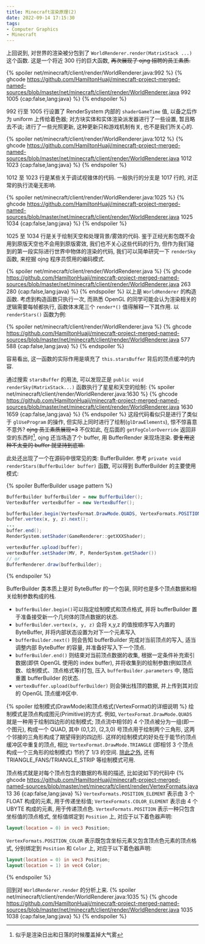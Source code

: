 ```yaml
---
title: Minecraft渲染原理(2)
date: 2022-09-14 17:15:30
tags:
- Computer Graphics
- Minecraft
---
```


上回说到, 对世界的渲染被分包到了 `WorldRenderer.render(MatrixStack ...)` 这个函数. 这是一个将近 300 行的巨大函数, <del>再次展现了 ojng 招聘的员工素质.</del>

{% spoiler net/minecraft/client/render/WorldRenderer.java:992 %}
{% ghcode https://github.com/HamiltonHuaji/minecraft-project-merged-named-sources/blob/master/net/minecraft/client/render/WorldRenderer.java 992 1005 {cap:false,lang:java} %}
{% endspoiler %}

992 行至 1005 行设置了 RenderSystem 内部的 `shaderGameTime` 值, 以备之后作为 uniform 上传给着色器; 对方块实体和实体渲染派发器进行了一些设置, 暂且略去不谈; 进行了一些光照更新, 这种更新只和游戏机制有关, 也不是我们所关心的.

{% spoiler net/minecraft/client/render/WorldRenderer.java:1012 %}
{% ghcode https://github.com/HamiltonHuaji/minecraft-project-merged-named-sources/blob/master/net/minecraft/client/render/WorldRenderer.java 1012 1023 {cap:false,lang:java} %}
{% endspoiler %}

1012 至 1023 行是某些关于调试视锥体的代码. 一般执行的分支是 1017 行的, 对正常的执行流毫无影响.

{% spoiler net/minecraft/client/render/WorldRenderer.java:1025 %}
{% ghcode https://github.com/HamiltonHuaji/minecraft-project-merged-named-sources/blob/master/net/minecraft/client/render/WorldRenderer.java 1025 1034 {cap:false,lang:java} %}
{% endspoiler %}

1025 至 1034 行是关于绘制天空和处理背景/雾效的代码. 鉴于正经光影包既不会用到原版天空也不会用到原版雾效, 我们也不关心这些代码的行为, 但作为我们碰到的第一段实际进行世界中物体的渲染的代码, 我们可以简单研究一下 `renderSky` 函数, 来挖掘 ojng 程序员惯用的编码模式.

{% spoiler net/minecraft/client/render/WorldRenderer.java %}
{% ghcode https://github.com/HamiltonHuaji/minecraft-project-merged-named-sources/blob/master/net/minecraft/client/render/WorldRenderer.java 263 280 {cap:false,lang:java} %}
{% endspoiler %}
以上是 `WorldRenderer` 的构造函数. 考虑到构造函数只执行一次, 而熟悉 OpenGL 的同学可能会认为渲染相关的逻辑需要每帧都执行, 函数体末尾三个 `render*()` 值得解释一下其作用. 以 `renderStars()` 函数为例:

{% spoiler net/minecraft/client/render/WorldRenderer.java %}
{% ghcode https://github.com/HamiltonHuaji/minecraft-project-merged-named-sources/blob/master/net/minecraft/client/render/WorldRenderer.java 577 588 {cap:false,lang:java} %}
{% endspoiler %}

容易看出, 这一函数的实际作用是填充了 `this.starsBuffer` 背后的顶点缓冲的内容. 

通过搜索 `starsBuffer` 的用法, 可以发现正是 `public void renderSky(MatrixStack...)` 函数执行了星星和天空的绘制:
{% spoiler net/minecraft/client/render/WorldRenderer.java:1630 %}
{% ghcode https://github.com/HamiltonHuaji/minecraft-project-merged-named-sources/blob/master/net/minecraft/client/render/WorldRenderer.java 1630 1659 {cap:false,lang:java} %}
{% endspoiler %}
这段代码看似只是进行了类似于 `glUseProgram` 的操作, 但实际上同时进行了绘制(`glDrawElements`), 惊不惊喜意不意外? <del>ojng 员工素质展现×3</del> 不仅如此, 在后面的 `getFogColorOverride` 返回非空的东西时[^1], ojng 还当场造了个 buffer, 用 BufferRender 来现场渲染. <del>要复用这种不太变的 buffer 就坚持到底嘛.</del>

此处还出现了一个在源码中很常见的类: BufferBuilder. 参考 `private void renderStars(BufferBuilder buffer)` 函数, 可以得到 BufferBuilder 的主要使用模式:

{% spoiler BufferBuilder usage pattern %}
```java
BufferBuilder bufferBuilder = new BufferBuilder();
VertexBuffer vertexBuffer = new VertexBuffer();

bufferBuilder.begin(VertexFormat.DrawMode.QUADS, VertexFormats.POSITION);
buffer.vertex(x, y, z).next();
...
buffer.end();
RenderSystem.setShader(GameRenderer::getXXXShader);

vertexBuffer.upload(buffer);
vertexBuffer.setShader(MV, P, RenderSystem.getShader())
// or
BufferRenderer.draw(bufferBuilder);
```
{% endspoiler %}

BufferBuilder 类本质上是对 ByteBuffer 的一个包装, 同时也是多个顶点数据和相关绘制参数构成的栈.

+ `bufferBuilder.begin()`可以指定绘制模式和顶点格式, 并将 bufferBuilder 置于准备接受新一个几何体的顶点数据的状态.
+ `bufferBuilder.vertex(x, y, z)` 会将 x,y,z 的值按顺序写入内置的 ByteBuffer, 并将内部状态设置为对下一个元素写入
+ `bufferBuilder.next()` 则会告知 bufferBuilder 完成对当前顶点的写入, 适当调整内部 ByteBuffer 的容量, 并准备好写入下一个顶点.
+ `bufferBuilder.end()` 则结束对当前顶点数据的收集, 根据一定条件补充索引数据(即供 OpenGL 使用的 index buffer), 并将收集到的绘制参数(例如顶点数、绘制模式、顶点格式等)打包, 压入 `bufferBuilder.parameters` 中, 随后重置 bufferBuilder 的状态.
+ `vertexBuffer.upload(bufferBuilder)` 则会弹出栈顶的数据, 并上传到其对应的 OpenGL 顶点缓冲区中.

{% spoiler 绘制模式(DrawMode)和顶点格式(VertexFormat)的详细说明 %}
绘制模式是顶点构成图元(Primitive)的方式. 例如, `VertexFormat.DrawMode.QUADS` 就是一种用于绘制四边形的绘制模式; 顶点流中相邻的 4 个顶点被分为一组(即一个图元), 构成一个 QUAD, 其中 (0,1,2), (2,3,0) 号顶点用于绘制两个三角形, 这两个邻接的三角形构成了期望得到的四边形. 这样的绘制模式的好处在于能节约顶点缓冲区中重复的顶点, 相比 `VertexFormat.DrawMode.TRIANGLE` (即相邻 3 个顶点构成一个三角形的绘制模式) 节约了 1/3 的空间. [除此之外](https://www.khronos.org/opengl/wiki/Primitive), 还有 TRIANGLE_FANS/TRIANGLE_STRIP 等绘制模式可用.

顶点格式就是对每个顶点包含的数据的布局的描述, 比如说如下的代码中
{% ghcode https://github.com/HamiltonHuaji/minecraft-project-merged-named-sources/blob/master/net/minecraft/client/render/VertexFormats.java 13 36 {cap:false,lang:java} %}
`VertexFormats.POSITION_ELEMENT` 表示由 3 个 FLOAT 构成的元素, 用于传递坐标值; `VertexFormats.COLOR_ELEMENT` 表示由 4 个 UBYTE 构成的元素, 用于传递顶点色.
`VertexFormats.POSITION` 表示一种只包含坐标值的顶点格式, 坐标值绑定到 `Position` 上, 对应于以下着色器声明:
```glsl
layout(location = 0) in vec3 Position;
```
`VertexFormats.POSITION_COLOR` 表示既包含坐标元素又包含顶点色元素的顶点格式, 分别绑定到 `Position` 和 `Color` 上, 对应于以下着色器声明:
```glsl
layout(location = 0) in vec3 Position;
layout(location = 1) in vec4 Color;
```
{% endspoiler %}

回到对 `WorldRenderer.render` 的分析上来.
{% spoiler net/minecraft/client/render/WorldRenderer.java:1035 %}
{% ghcode https://github.com/HamiltonHuaji/minecraft-project-merged-named-sources/blob/master/net/minecraft/client/render/WorldRenderer.java 1035 1038 {cap:false,lang:java} %}
{% endspoiler %}


[^1]: 似乎是渲染日出和日落的时候覆盖掉大气雾
